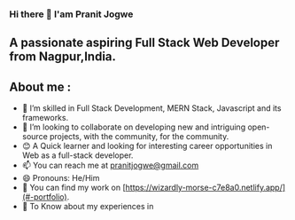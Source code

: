 ### Hi there 👋 I'am Pranit Jogwe
## A passionate aspiring Full Stack Web Developer from Nagpur,India.

## About me :
- 🌱 I’m skilled in Full Stack Development, MERN Stack, Javascript and its frameworks.
- 👯 I’m looking to collaborate on developing new and intriguing open-source projects, with the community, for the community.
- 😊 A Quick learner and looking for interesting career opportunities in Web as a full-stack developer.
- 📫 You can reach me at pranitjogwe@gmail.com
- 😄 Pronouns: He/Him
- 💬 You can find my work on [https://wizardly-morse-c7e8a0.netlify.app/](#-portfolio).
- 📄 To Know about my experiences in [](#-Resume)
